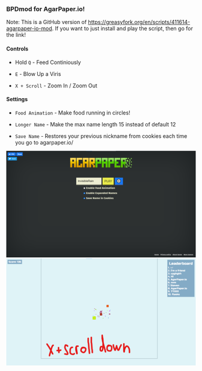 ### BPDmod for AgarPaper.io!

Note: This is a GitHub version of https://greasyfork.org/en/scripts/411614-agarpaper-io-mod. If you want to just install and play the script, then go for the link!

#### Controls

* Hold `Q` - Feed Continiously

* `E` - Blow Up a Viris

* `X + Scroll` - Zoom In / Zoom Out

#### Settings

* `Food Animation` - Make food running in circles!

* `Longer Name` - Make the max name length 15 instead of default 12

* `Save Name` - Restores your previous nickname from cookies each time you go to agarpaper.io/

[<img alt="screenshot of settings" width="550" src="/img/settings.png"/>](/img/settings.png)
[<img alt="screenshot of settings" width="550" src="/img/x-scroll.png"/>](/img/x-scroll.png)
